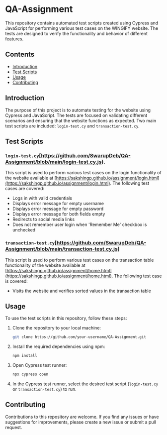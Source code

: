 # QA-Assignment

This repository contains automated test scripts created using Cypress and JavaScript for performing various test cases on the WINGIFY website. The tests are designed to verify the functionality and behavior of different features.

## Contents

- [Introduction](#introduction)
- [Test Scripts](#test-scripts)
- [Usage](#usage)
- [Contributing](#contributing)

## Introduction

The purpose of this project is to automate testing for the website using Cypress and JavaScript. The tests are focused on validating different scenarios and ensuring that the website functions as expected. Two main test scripts are included: `login-test.cy` and `transaction-test.cy`.

## Test Scripts

### `login-test.cy`[https://github.com/SwarupDeb/QA-Assignment/blob/main/login-test.cy.js).

This script is used to perform various test cases on the login functionality of the website available at [https://sakshingp.github.io/assignment/login.html](https://sakshingp.github.io/assignment/login.html). The following test cases are covered:

- Logs in with valid credentials
- Displays error message for empty username
- Displays error message for empty password
- Displays error message for both fields empty
- Redirects to social media links
- Does not remember user login when 'Remember Me' checkbox is unchecked

### `transaction-test.cy`[https://github.com/SwarupDeb/QA-Assignment/blob/main/transaction-test.cy.js]

This script is used to perform various test cases on the transaction table functionality of the website available at [https://sakshingp.github.io/assignment/home.html](https://sakshingp.github.io/assignment/home.html). The following test case is covered:

- Visits the website and verifies sorted values in the transaction table

## Usage

To use the test scripts in this repository, follow these steps:

1. Clone the repository to your local machine:

   ```bash
   git clone https://github.com/your-username/QA-Assignment.git
   ```

2. Install the required dependencies using npm:

   ```bash
   npm install
   ```

3. Open Cypress test runner:

   ```bash
   npx cypress open
   ```

4. In the Cypress test runner, select the desired test script (`login-test.cy` or `transaction-test.cy`) to run.

## Contributing

Contributions to this repository are welcome. If you find any issues or have suggestions for improvements, please create a new issue or submit a pull request.

